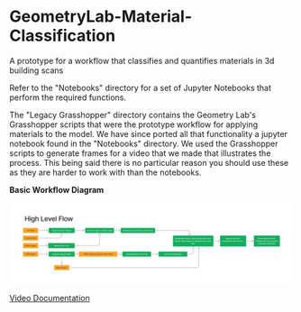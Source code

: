 # GeometryLab-Material-Classification

A prototype for a workflow that classifies and quantifies materials in 3d building scans

Refer to the "Notebooks" directory for a set of Jupyter Notebooks that perform the required functions.

The "Legacy Grasshopper" directory contains the Geometry Lab's Grasshopper scripts that were the prototype workflow for applying materials to the model. We have since ported all that functionality a jupyter notebook found in the "Notebooks" directory. We used the Grasshopper scripts to generate frames for a video that we made that illustrates the process. This being said there is no particular reason you should use these as they are harder to work with than the notebooks.

**Basic Workflow Diagram**

![image](./workflow_diagram.jpg)

[Video Documentation](https://youtu.be/iy0r7L1uKcY)
